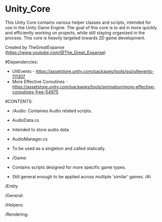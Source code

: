 # Unity_Core
This Unity Core contains various helper classes and scripts, intended for use in the Unity Game Engine.
The goal of this core is to aid in more quickly and efficiently working on projects, while still staying organized in the process.
This core is heavily targeted towards 2D game development.

Created by TheGreatExpanse (https://www.youtube.com/@The_Great_Expanse)


#Dependencies:
- UltEvents - https://assetstore.unity.com/packages/tools/gui/ultevents-111307
- More Effective Coroutines - https://assetstore.unity.com/packages/tools/animation/more-effective-coroutines-free-54975



#CONTENTS:
- /Audio:
Containes Audio related scripts.
- AudioData.cs
 - Intended to store audio data.
- AudioManager.cs
 - To be used as a singleton and called statically.
 
- /Game:
- Contains scripts designed for more specific game types.
- Still general enough to be applied across multiple 'similar' games.
/AI

/Entity

/General:

/Helpers:

/Rendering:
